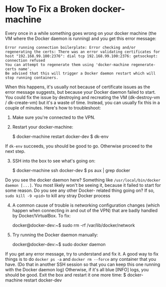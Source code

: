 How To Fix a Broken docker-machine
==================================

Every once in a while something goes wrong on your docker machine (the VM where the Docker daemon is
running) and you get this error message:

    Error running connection boilerplate: Error checking and/or regenerating the certs: There was an error validating certificates for host "192.168.99.100:2376": dial tcp 192.168.99.100:2376: getsockopt: connection refused
    You can attempt to regenerate them using 'docker-machine regenerate-certs name'.
    Be advised that this will trigger a Docker daemon restart which will stop running containers.

When this happens, it's usually not because of certificate issues as the error message suggests, but
because your Docker daemon failed to start. You could fix the issue by destroying and recreating the
VM (dk-destroy-vm / dk-create-vm) but it's a waste of time. Instead, you can usually fix this in a
couple of minutes.  Here's how to troubleshoot:


1. Make sure you're connected to the VPN.


2. Restart your docker-machine:

    $ docker-machine restart docker-dev
    $ dk-env

If `dk-env` succeeds, you should be good to go. Otherwise proceed to the next step.


3. SSH into the box to see what's going on:

    $ docker-machine ssh docker-dev
    $ ps aux | grep docker

Do you see the docker daemon here? Something like `/usr/local/bin/docker daemon [...]`. You most
likely won't be seeing it, because it failed to start for some reason. Do you see any other Docker-
related thing going on? If so, `sudo kill -9 <pid>` to kill any stray Docker process


4. A common cause of trouble is networking configuration changes (which happen when connecting in
   and out of the VPN) that are badly handled by Docker/VirtualBox. To fix:

   docker@docker-dev:~$ sudo rm -rf /var/lib/docker/network


5. Try running the Docker daemon manually:

    docker@docker-dev:~$ sudo docker daemon

If you get any error message, try to understand and fix it. A good way to fix things is to do
`docker ps -a` and `docker rm --force` any container that you have. (Do that in another SSH session
so that you can keep this one running with the Docker daemon log) Otherwise, if it's all blue [INFO]
logs, you should be good. Exit the box and restart it one more time: $ docker- machine restart
docker-dev
